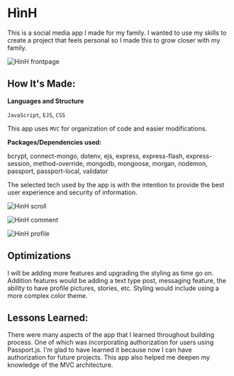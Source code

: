 # HìnH
This is a social media app I made for my family. I wanted to use my skills to create a project that feels personal so I made this to grow closer with my family. 

![HinH frontpage](https://github.com/quocnguyen2412/hinh/public/imgs/index.png)
 
## How It's Made:
 
**Languages and Structure**

`JavaScript`, `EJS`, `CSS`

This app uses `MVC` for organization of code and easier modifications.

 
**Packages/Dependencies used:**
 
bcrypt, connect-mongo, dotenv, ejs, express, express-flash, express-session, method-override, mongodb, mongoose, morgan, nodemon, passport, passport-local, validator

The selected tech used by the app is with the intention to provide the best user experience and security of information. 

![HinH scroll](https://github.com/quocnguyen2412/hinh/public/imgs/scrollingGif.gif)

![HinH comment](https://github.com/quocnguyen2412/hinh/public/imgs/addACommentGIf.gif)

![HinH profile](https://github.com/quocnguyen2412/hinh/public/imgs/profileGif.gif)

 
## Optimizations

I will be adding more features and upgrading the styling as time go on. Addition features would be adding a text type post, messaging feature, the ability to have profile pictures, stories, etc. Styling would include using a more complex color theme.

## Lessons Learned:

There were many aspects of the app that I learned throughout building process. One of which was incorporating authorization for users using Passport.js. I'm glad to have learned it because now I can have authorization for future projects. This app also helped me deepen my knowledge of the MVC architecture. 